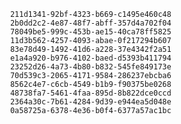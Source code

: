 
                211d1341-92bf-4323-b669-c1495e460c48
                2b0dd2c2-4e87-48f7-abff-357d4a702f04
                78049be5-999c-453b-ae15-40ca78ff5825
                11d3b562-4257-4093-abae-0f217294b607
                83e78d49-1492-41d6-a228-37e4342f2a51
                e1a4a920-b976-4102-baed-d5393b411794
                23252d26-4a73-4b80-b832-545fe849173e
                70d539c3-2065-4171-9584-286237ebcba6
                8562c4e7-c6cb-4549-b1b9-f90375be0268
                48738fa7-5461-4faa-895d-8b822dce0ccd
                2364a30c-7b61-4284-9d39-e944ea5d048e
                0a58725a-6378-4e36-b0f4-6377a57ac1bc
                